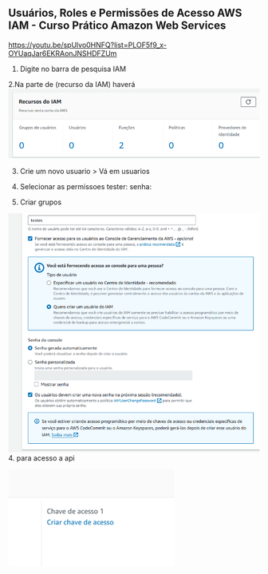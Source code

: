 ## Usuários, Roles e Permissões de Acesso AWS IAM - Curso Prático Amazon Web Services

https://youtu.be/spUlvo0HNFQ?list=PLOF5f9_x-OYUaqJar6EKRAonJNSHDFZUm

1. Digite no barra de pesquisa IAM

2.Na parte de (recurso da IAM) haverá 
![alt text](image-1.png)

3. Crie um novo usuario > Vá em usuarios 

2. Selecionar as permissoes
tester:
senha:

3. Criar grupos

![alt text](image-2.png)
4. para acesso a api

![alt text](image-3.png)


